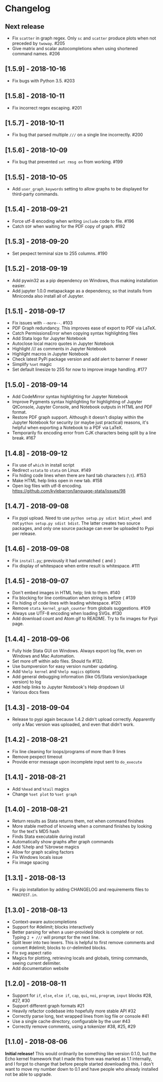 # Changelog

## Next release

- Fix `scatter` in graph regex. Only `sc` and `scatter` produce plots when not
  preceded by `twoway`. #205
- Give matrix and scalar autocompletions when using shortened command names.
  #206

## [1.5.9] - 2018-10-16

- Fix bugs with Python 3.5. #203

## [1.5.8] - 2018-10-11

- Fix incorrect regex escaping. #201

## [1.5.7] - 2018-10-11

- Fix bug that parsed multiple `///` on a single line incorrectly. #200

## [1.5.6] - 2018-10-09

- Fix bug that prevented `set rmsg on` from working. #199

## [1.5.5] - 2018-10-05

- Add `user_graph_keywords` setting to allow graphs to be displayed for third-party commands.

## [1.5.4] - 2018-09-21

- Force utf-8 encoding when writing `include` code to file. #196
- Catch `EOF` when waiting for the PDF copy of graph. #192

## [1.5.3] - 2018-09-20

- Set pexpect terminal size to 255 columns. #190

## [1.5.2] - 2018-09-19

- Add pywin32 as a pip dependency on Windows, thus making installation easier.
- Add jupyter 1.0.0 metapackage as a dependency, so that installs from Miniconda also install all of Jupyter.

## [1.5.1] - 2018-09-17

- Fix issues with `--more--`. #103
- PDF Graph redundancy. This improves ease of export to PDF via LaTeX.
- Catch PermissionsError when copying syntax highlighting files
- Add Stata logo for Jupyter Notebook
- Autoclose local macro quotes in Jupyter Notebook
- Highlight /// as comments in Jupyter Notebook
- Highlight macros in Jupyter Notebook
- Check latest PyPi package version and add alert to banner if newer
- Simplify `%set` magic
- Set default linesize to 255 for now to improve image handling. #177

## [1.5.0] - 2018-09-14

- Add CodeMirror syntax highlighting for Jupyter Notebook
- Improve Pygments syntax highlighting for highlighting of Jupyter QtConsole, Jupyter Console, and Notebook outputs in HTML and PDF format.
- Restore PDF graph support. Although it doesn't display within the Jupyter Notebook for security (or maybe just practical) reasons, it's helpful when exporting a Notebook to a PDF via LaTeX.
- Temporarily fix encoding error from CJK characters being split by a line break. #167

## [1.4.8] - 2018-09-12

- Fix use of `which` in install script
- Redirect `xstata` to `stata` on Linux. #149
- Fix hiding code lines when there are hard tab characters (`\t`). #153
- Make HTML help links open in new tab. #158
- Open log files with utf-8 encoding. https://github.com/kylebarron/language-stata/issues/98

## [1.4.7] - 2018-09-08

- Fix pypi upload. Need to use `python setup.py sdist bdist_wheel` and not `python setup.py sdist bdist`. The latter creates two source packages, and only one source package can ever be uploaded to Pypi per release.

## [1.4.6] - 2018-09-08

- Fix `install.py`; previously it had unmatched `{` and `}`
- Fix display of whitespace when entire result is whitespace. #111

## [1.4.5] - 2018-09-07

- Don't embed images in HTML help; link to them. #140
- Fix blocking for line continuation when string is before `{` #139
- Fix hiding of code lines with leading whitespace. #120
- Remove `stata_kernel_graph_counter` from globals suggestions. #109
- Always use UTF-8 encoding when loading SVGs. #130
- Add download count and Atom gif to README. Try to fix images for Pypi page.

## [1.4.4] - 2018-09-06

- Fully hide Stata GUI on Windows. Always export log file, even on Windows and Mac Automation.
- Set more off within ado files. Should fix #132.
- Use bumpversion for easy version number updating.
- Add `%help kernel` and `%help magics` options
- Add general debugging information (like OS/Stata version/package version) to log
- Add help links to Jupyter Notebook's Help dropdown UI
- Various docs fixes

## [1.4.3] - 2018-09-04

- Release to pypi again because 1.4.2 didn't upload correctly. Apparently only a
  Mac version was uploaded, and even that didn't work.

## [1.4.2] - 2018-08-21

- Fix line cleaning for loops/programs of more than 9 lines
- Remove pexpect timeout
- Provide error message upon incomplete input sent to `do_execute`

## [1.4.1] - 2018-08-21

- Add `%head` and `%tail` magics
- Change `%set plot` to `%set graph`

## [1.4.0] - 2018-08-21

- Return results as Stata returns them, not when command finishes
- More stable method of knowing when a command finishes by looking for the text's MD5 hash
- Finds Stata executable during install
- Automatically show graphs after graph commands
- Add %help and %browse magics
- Allow for graph scaling factors
- Fix Windows locals issue
- Fix image spacing

## [1.3.1] - 2018-08-13

- Fix pip installation by adding CHANGELOG and requirements files to `MANIFEST.in`.

## [1.3.0] - 2018-08-13

- Context-aware autocompletions
- Support for #delimit; blocks interactively
- Better parsing for when a user-provided block is complete or not. Typing `2 + ///` will prompt for the next line.
- Split lexer into two lexers. This is helpful to first remove comments and convert #delimit; blocks to cr-delimited blocks.
- Fix svg aspect ratio
- Magics for plotting, retrieving locals and globals, timing commands, seeing current delimiter.
- Add documentation website

## [1.2.0] - 2018-08-11

- Support for `if`, `else`, `else if`, `cap`, `qui`, `noi`, `program`, `input` blocks #28, #27, #30
- Support different graph formats #21
- Heavily refactor codebase into hopefully more stable API #32
- Correctly parse long, text wrapped lines from log file or console #41
- Use a single cache directory, configurable by the user #43
- Correctly remove comments, using a tokenizer #38, #25, #29


## [1.1.0] - 2018-08-06

**Initial release!** This would ordinarily be something like version 0.1.0, but the Echo kernel framework that I made this from was marked as 1.1 internally, and I forgot to change that before people started downloading this. I don't want to move my number down to 0.1 and have people who already installed not be able to upgrade.
